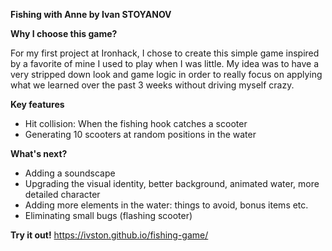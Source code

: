 **Fishing with Anne by Ivan STOYANOV**

**Why I choose this game?**

For my first project at Ironhack, I chose to create this simple game inspired by a favorite of mine I used to play when I was little. 
My idea was to have a very stripped down look and game logic in order to really focus on applying what we learned over the past 3 weeks without driving myself crazy. 

**Key features**

* Hit collision: When the fishing hook catches a scooter
* Generating 10 scooters at random positions in the water

**What's next?**

* Adding a soundscape
* Upgrading the visual identity, better background, animated water, more detailed character
* Adding more elements in the water: things to avoid, bonus items etc.
* Eliminating small bugs (flashing scooter)

**Try it out!**
https://ivston.github.io/fishing-game/
